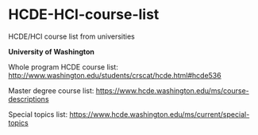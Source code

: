 # HCDE-HCI-course-list
HCDE/HCI course list from universities

**University of Washington**

Whole program HCDE course list: http://www.washington.edu/students/crscat/hcde.html#hcde536

Master degree course list: https://www.hcde.washington.edu/ms/course-descriptions

Special topics list: https://www.hcde.washington.edu/ms/current/special-topics

